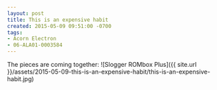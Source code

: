 ```yaml
---
layout: post
title: This is an expensive habit
created: 2015-05-09 09:51:00 -0700
tags:
- Acorn Electron
- 06-ALA01-0003584
---
```

The pieces are coming together:
![Slogger ROMbox Plus]({{ site.url }}/assets/2015-05-09-this-is-an-expensive-habit/this-is-an-expensive-habit.jpg)

